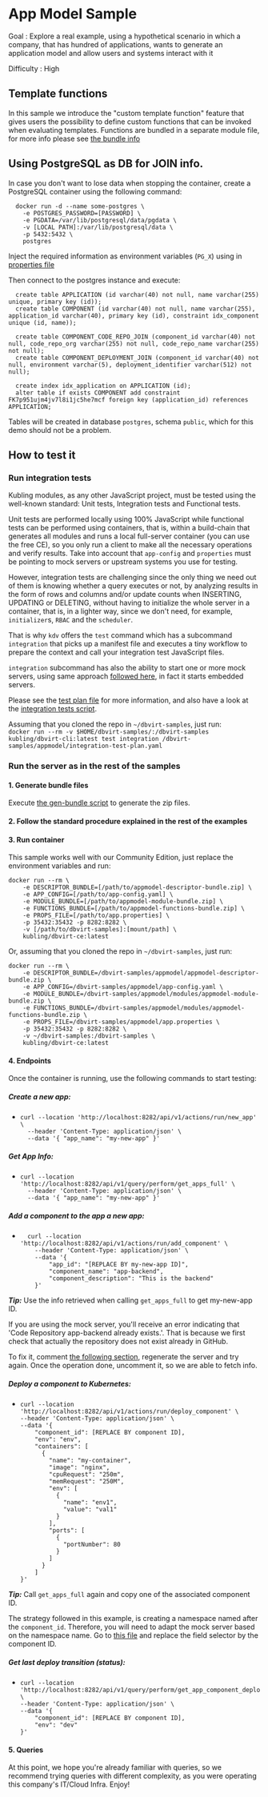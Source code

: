 # App Model Sample

Goal
: Explore a real example, using a hypothetical scenario in which a company, that has hundred of applications, 
wants to generate an application model and allow users and systems interact with it

Difficulty
: High

## Template functions
In this sample we introduce the "custom template function" feature that gives users the possibility to define
custom functions that can be invoked when evaluating templates.
Functions are bundled in a separate module file, for more info please see [the bundle info](modules/functions/bundle-function-info.yaml)

## Using PostgreSQL as DB for JOIN info.
In case you don't want to lose data when stopping the container, create a PostgreSQL container using the following command:
```
  docker run -d --name some-postgres \
    -e POSTGRES_PASSWORD=[PASSWORD] \
    -e PGDATA=/var/lib/postgresql/data/pgdata \
    -v [LOCAL PATH]:/var/lib/postgresql/data \
    -p 5432:5432 \
    postgres
```
Inject the required information as environment variables (`PG_X`) using in [properties file](app.properties)

Then connect to the postgres instance and execute:
```
  create table APPLICATION (id varchar(40) not null, name varchar(255) unique, primary key (id));
  create table COMPONENT (id varchar(40) not null, name varchar(255), application_id varchar(40), primary key (id), constraint idx_component unique (id, name));
  
  create table COMPONENT_CODE_REPO_JOIN (component_id varchar(40) not null, code_repo_org varchar(255) not null, code_repo_name varchar(255) not null);
  create table COMPONENT_DEPLOYMENT_JOIN (component_id varchar(40) not null, environment varchar(5), deployment_identifier varchar(512) not null);
  
  create index idx_application on APPLICATION (id);
  alter table if exists COMPONENT add constraint FK7p951ujm4jv7l8i1jc5he7mcf foreign key (application_id) references APPLICATION;
```

Tables will be created in database `postgres`, schema `public`, which for this demo should not be a problem.

## How to test it

### Run integration tests
Kubling modules, as any other JavaScript project, must be tested using the well-known standard: Unit tests, Integration tests and Functional tests.

Unit tests are performed locally using 100% JavaScript while functional tests can be performed using containers, that is,
within a build-chain that generates all modules and runs a local full-server container (you can use the free CE), so you only run a client
to make all the necessary operations and verify results.
Take into account that `app-config` and `properties` must be pointing to mock servers or upstream systems you use for testing.

However, integration tests are challenging since the only thing we need out of them is knowing whether a query executes
or not, by analyzing results in the form of rows and columns and/or update counts when INSERTING, UPDATING or DELETING, without having
to initialize the whole server in a container, that is, in a lighter way, since we don't need, for example, `initializer`s, `RBAC` and the `scheduler`.

That is why `kdv` offers the `test` command which has a subcommand `integration` that picks up a manifest file and
executes a tiny workflow to prepare the context and call your integration test JavaScript files.

`integration` subcommand has also the ability to start one or more mock servers, using same approach [followed here](https://github.com/kubling-community/dbvirt-mock-upstream), in fact
it starts embedded servers.

Please see the [test plan file](integration-test-plan.yaml) for more information, and also have a look at the [integration
tests script](test/script/all_tests.js).

Assuming that you cloned the repo in `~/dbvirt-samples`, just run:<br>
```docker run --rm -v $HOME/dbvirt-samples/:/dbvirt-samples kubling/dbvirt-cli:latest test integration /dbvirt-samples/appmodel/integration-test-plan.yaml```

### Run the server as in the rest of the samples

#### 1. Generate bundle files
Execute [the gen-bundle script](gen-bundles.sh) to generate the zip files.

#### 2. Follow the standard procedure explained in the rest of the examples

#### 3. Run container
This sample works well with our Community Edition, just replace the environment variables and run:

```
docker run --rm \ 
    -e DESCRIPTOR_BUNDLE=[/path/to/appmodel-descriptor-bundle.zip] \
    -e APP_CONFIG=[/path/to/app-config.yaml] \
    -e MODULE_BUNDLE=[/path/to/appmodel-module-bundle.zip] \
    -e FUNCTIONS_BUNDLE=[/path/to/appmodel-functions-bundle.zip] \
    -e PROPS_FILE=[/path/to/app.properties] \
    -p 35432:35432 -p 8282:8282 \
    -v [/path/to/dbvirt-samples]:[mount/path] \
    kubling/dbvirt-ce:latest
```

Or, assuming that you cloned the repo in `~/dbvirt-samples`, just run:
```
docker run --rm \
    -e DESCRIPTOR_BUNDLE=/dbvirt-samples/appmodel/appmodel-descriptor-bundle.zip \
    -e APP_CONFIG=/dbvirt-samples/appmodel/app-config.yaml \
    -e MODULE_BUNDLE=/dbvirt-samples/appmodel/modules/appmodel-module-bundle.zip \
    -e FUNCTIONS_BUNDLE=/dbvirt-samples/appmodel/modules/appmodel-functions-bundle.zip \
    -e PROPS_FILE=/dbvirt-samples/appmodel/app.properties \
    -p 35432:35432 -p 8282:8282 \
    -v ~/dbvirt-samples:/dbvirt-samples \
    kubling/dbvirt-ce:latest
```

#### 4. Endpoints
Once the container is running, use the following commands to start testing:

##### Create a new app:
* ```
  curl --location 'http://localhost:8282/api/v1/actions/run/new_app' \
    --header 'Content-Type: application/json' \
    --data '{ "app_name": "my-new-app" }'
  ```
##### Get App Info:
* ```
  curl --location 'http://localhost:8282/api/v1/query/perform/get_apps_full' \
    --header 'Content-Type: application/json' \
    --data '{ "app_name": "my-new-app" }'
  ```
  
##### Add a component to the app a new app:
* ```
    curl --location 'http://localhost:8282/api/v1/actions/run/add_component' \
      --header 'Content-Type: application/json' \
      --data '{
          "app_id": "[REPLACE BY my-new-app ID]",
          "component_name": "app-backend",
          "component_description": "This is the backend"
      }'
  ```
**_Tip:_** Use the info retrieved when calling `get_apps_full` to get my-new-app ID.

If you are using the mock server, you'll receive an error indicating that 'Code Repository app-backend already exists.'.
That is because we first check that actually the repository does not exist already in GitHub.

To fix it, comment [the following section](https://github.com/kubling-community/dbvirt-mock-upstream/blob/master/src/main/resources/github_server_expect.yaml#L46), regenerate the server and try again.
Once the operation done, uncomment it, so we are able to fetch info.

##### Deploy a component to Kubernetes:
* ```
  curl --location 'http://localhost:8282/api/v1/actions/run/deploy_component' \
  --header 'Content-Type: application/json' \
  --data '{
      "component_id": [REPLACE BY component ID],
      "env": "env",
      "containers": [
        {
          "name": "my-container",
          "image": "nginx",
          "cpuRequest": "250m",
          "memRequest": "250M",
          "env": [
            {
              "name": "env1",
              "value": "val1"
            }
          ],
          "ports": [
            {
              "portNumber": 80
            }
          ]
        }
      ]
  }'
  ```
**_Tip:_** Call `get_apps_full` again and copy one of the associated component ID.  

The strategy followed in this example, is creating a namespace named after the `component_id`.
Therefore, you will need to adapt the mock server based on the namespace name. Go to [this file](https://github.com/kubling-community/dbvirt-mock-upstream/blob/master/src/main/resources/kubernetes_server_1_expect.yaml#L58) and replace the
field selector by the component ID.

##### Get last deploy transition (status):
* ```
  curl --location 'http://localhost:8282/api/v1/query/perform/get_app_component_deploy_last_transition' \
  --header 'Content-Type: application/json' \
  --data '{
      "component_id": [REPLACE BY component ID],
      "env": "dev"
  }'
  ```

#### 5. Queries
At this point, we hope you're already familiar with queries, so we recommend trying queries with different complexity,
as you were operating this company's IT/Cloud Infra. Enjoy! 
